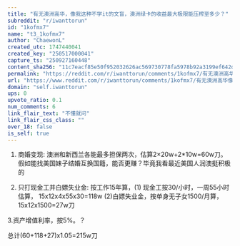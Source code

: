 ```yaml
---
title: "有无澳洲高华，像我这种不学it的文盲，澳洲绿卡的收益最大极限能压榨至多少？"
subreddit: "r/iwanttorun"
id: "1kofmx7"
name: "t3_1kofmx7"
author: "ChaewonL"
created_utc: 1747440041
created_key: "250517000041"
capture_ts: "250927160448"
content_sha256: "11c7eacf85e50f952032626ac569730778fa5978b92a3199ef642d9d7d7f6479"
permalink: "https://reddit.com/r/iwanttorun/comments/1kofmx7/有无澳洲高华像我这种不学it的文盲澳洲绿卡的收益最大极限能压榨至多少/"
url: "https://www.reddit.com/r/iwanttorun/comments/1kofmx7/有无澳洲高华像我这种不学it的文盲澳洲绿卡的收益最大极限能压榨至多少/"
domain: "self.iwanttorun"
ups: 0
upvote_ratio: 0.1
num_comments: 6
link_flair_text: "不懂就问"
link_flair_css_class: ""
over_18: false
is_self: true
---
```


1.  商婚变现:
    澳洲和新西兰各能最多担保两次，估算2×20w+2\*10w=60w刀。假如能找美国妹子结婚互换国籍，能否更赚？毕竟我看最近美国人润澳挺积极的

2.  只打现金工并白嫖失业金: 按工作15年算，(1)
    现金工按30/小时，一周55小时估算， 15x12x4x55x30=118w
    (2)白嫖失业金，按单身无子女1500/月算，15x12x1500=27w刀

3.资产增值利率，按5%。？

总计(60+118+27)x1.05=215w刀
